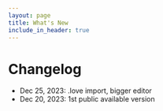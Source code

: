 ```yaml
---
layout: page
title: What's New
include_in_header: true
---
```


# Changelog
- Dec 25, 2023: .love import, bigger editor
- Dec 20, 2023: 1st public available version